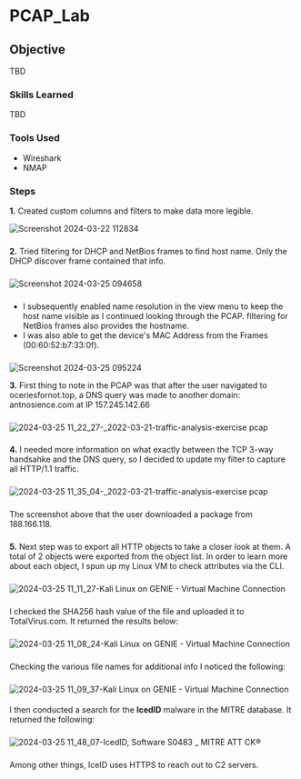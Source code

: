 # PCAP_Lab

## Objective

TBD

### Skills Learned

TBD

### Tools Used

- Wireshark
- NMAP

### Steps

**1.** Created custom columns and filters to make data more legible.<br>

![Screenshot 2024-03-22 112834](https://github.com/Benrosan/PCAP_Lab/assets/160042310/2cda1e53-f3cc-4233-8e65-b5ef02ba3f09)
###

**2.** Tried filtering for DHCP and NetBios frames to find host name. Only the DHCP discover frame contained that info.
###
![Screenshot 2024-03-25 094658](https://github.com/Benrosan/PCAP_Lab/assets/160042310/6a5252c2-5465-4e1a-96aa-cf40b484ac0c)
###
  - I subsequently enabled name resolution in the view menu to keep the host name visible as I continued looking through the PCAP. filtering for NetBios frames also provides the hostname.
  - I was also able to get the device's MAC Address from the Frames (00:60:52:b7:33:0f).
###
![Screenshot 2024-03-25 095224](https://github.com/Benrosan/PCAP_Lab/assets/160042310/c184092e-7020-4f1c-8687-92e5d2a09e6b)

**3.** First thing to note in the PCAP was that after the user navigated to oceriesfornot.top, a DNS query was made to another domain: antnosience.com at IP 157.245.142.66
###
![2024-03-25 11_22_27-_2022-03-21-traffic-analysis-exercise pcap](https://github.com/Benrosan/PCAP_Lab/assets/160042310/c1a6b2eb-0124-4611-bf98-9f7ab069d0ab)
###

**4.** I needed more information on what exactly between the TCP 3-way handsahke and the DNS query, so I decided to update my filter to capture all HTTP/1.1 traffic.
###
![2024-03-25 11_35_04-_2022-03-21-traffic-analysis-exercise pcap](https://github.com/Benrosan/PCAP_Lab/assets/160042310/cd5e45e4-431d-4640-b984-fd463c14776a)
###
The screenshot above that the user downloaded a package from 188.166.118. 
###
**5.** Next step was to export all HTTP objects to take a closer look at them. A total of 2 objects were exported from the object list. In order to learn more about each object, I spun up my Linux VM to check attributes via the CLI.
###
![2024-03-25 11_11_27-Kali Linux on GENIE - Virtual Machine Connection](https://github.com/Benrosan/PCAP_Lab/assets/160042310/9a82d2fd-9146-4295-8b0b-1b52e49ec955)
###
I checked the SHA256 hash value of the file and uploaded it to TotalVirus.com. It returned the results below:
###
![2024-03-25 11_08_24-Kali Linux on GENIE - Virtual Machine Connection](https://github.com/Benrosan/PCAP_Lab/assets/160042310/1e2d4621-492c-4393-a4bb-b92f75ac568d)
###
Checking the various file names for additional info I noticed the following:
###
![2024-03-25 11_09_37-Kali Linux on GENIE - Virtual Machine Connection](https://github.com/Benrosan/PCAP_Lab/assets/160042310/f7da97bd-c7c4-42a8-b10e-b73a5beede43)
####
I then conducted a search for the **IcedID** malware in the MITRE database. It returned the following:
###
![2024-03-25 11_48_07-IcedID, Software S0483 _ MITRE ATT CK®](https://github.com/Benrosan/PCAP_Lab/assets/160042310/89ed2276-b31d-4cef-82eb-c8725b3cf234)
###
Among other things, IceID uses HTTPS to reach out to C2 servers.




















